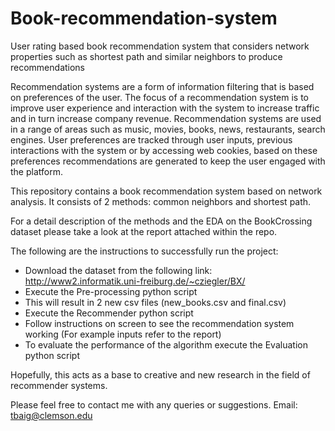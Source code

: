 # Book-recommendation-system
User rating based book recommendation system that considers network properties such as shortest path and similar neighbors to produce recommendations

Recommendation systems are a form of information filtering that is based on preferences of the user. The focus of a recommendation system is to improve user experience and interaction with the system to increase traffic and in turn increase company revenue. Recommendation systems are used in a range of areas such as music, movies, books, news, restaurants, search engines. User preferences are tracked through user inputs, previous interactions with the system or by accessing web cookies, based on these preferences recommendations are generated to keep the user engaged with the platform.

This repository contains a book recommendation system based on network analysis. It consists of 2 methods: common neighbors and shortest path. 

For a detail description of the methods and the EDA on the BookCrossing dataset please take a look at the report attached within the repo. 

The following are the instructions to successfully run the project:
- Download the dataset from the following link: http://www2.informatik.uni-freiburg.de/~cziegler/BX/
- Execute the Pre-processing python script 
- This will result in 2 new csv files (new_books.csv and final.csv)
- Execute the Recommender python script 
- Follow instructions on screen to see the recommendation system working (For example inputs refer to the report)
- To evaluate the performance of the algorithm execute the Evaluation python script

Hopefully, this acts as a base to creative and new research in the field of recommender systems.

Please feel free to contact me with any queries or suggestions.
Email: tbaig@clemson.edu 

